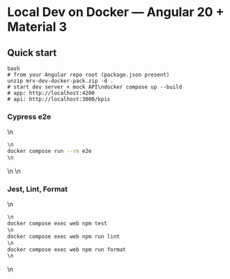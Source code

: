 # Local Dev on Docker — Angular 20 + Material 3
## Quick start

```
bash
# from your Angular repo root (package.json present)
unzip mrv-dev-docker-pack.zip -d .
# start dev server + mock API\ndocker compose up --build
# app: http://localhost:4200
# api: http://localhost:3000/kpis
```
### Cypress e2e
\n
```bash
\n
docker compose run --rm e2e
\n
```
\n
\n
### Jest, Lint, Format
\n
```bash
\n
docker compose exec web npm test
\n
docker compose exec web npm run lint
\n
docker compose exec web npm run format
\n
```
\n
